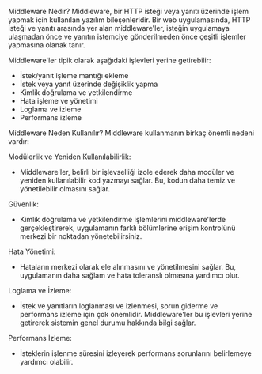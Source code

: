 Middleware Nedir?
Middleware, bir HTTP isteği veya yanıtı üzerinde işlem yapmak için kullanılan yazılım bileşenleridir. Bir web uygulamasında, HTTP isteği ve yanıtı arasında yer alan middleware'ler, isteğin uygulamaya ulaşmadan önce ve yanıtın istemciye gönderilmeden önce çeşitli işlemler yapmasına olanak tanır.

Middleware'ler tipik olarak aşağıdaki işlevleri yerine getirebilir:

 - İstek/yanıt işleme mantığı ekleme
 - İstek veya yanıt üzerinde değişiklik yapma
 - Kimlik doğrulama ve yetkilendirme
 - Hata işleme ve yönetimi
 - Loglama ve izleme
 - Performans izleme

Middleware Neden Kullanılır? Middleware kullanmanın birkaç önemli nedeni vardır:

Modülerlik ve Yeniden Kullanılabilirlik:

 - Middleware'ler, belirli bir işlevselliği izole ederek daha modüler ve yeniden kullanılabilir kod yazmayı sağlar. Bu, kodun daha temiz ve yönetilebilir olmasını sağlar.

Güvenlik:

 - Kimlik doğrulama ve yetkilendirme işlemlerini middleware'lerde gerçekleştirerek, uygulamanın farklı bölümlerine erişim kontrolünü merkezi bir noktadan yönetebilirsiniz.

Hata Yönetimi:

 - Hataların merkezi olarak ele alınmasını ve yönetilmesini sağlar. Bu, uygulamanın daha sağlam ve hata toleranslı olmasına yardımcı olur.

Loglama ve İzleme:

 - İstek ve yanıtların loglanması ve izlenmesi, sorun giderme ve performans izleme için çok önemlidir. Middleware'ler bu işlevleri yerine getirerek sistemin genel durumu hakkında bilgi sağlar.

Performans İzleme:

 - İsteklerin işlenme süresini izleyerek performans sorunlarını belirlemeye yardımcı olabilir.
